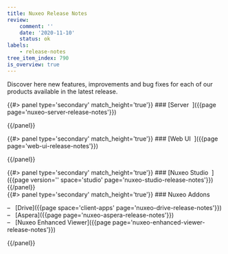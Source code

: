 ```yaml
---
title: Nuxeo Release Notes
review:
    comment: ''
    date: '2020-11-10'
    status: ok
labels:
    - release-notes
tree_item_index: 790
is_overview: true
---
```


Discover here new features, improvements and bug fixes for each of our products available in the latest release.  

<div class="row" data-equalizer data-equalize-on="medium">
<div class="column medium-6">
{{#> panel type='secondary' match_height='true'}}
### [Server &nbsp;<i class="fa fa-long-arrow-right" aria-hidden="true"></i>]({{page page='nuxeo-server-release-notes'}})

{{/panel}}
</div>

<div class="column medium-6">
{{#> panel type='secondary' match_height='true'}}
### [Web UI &nbsp;<i class="fa fa-long-arrow-right" aria-hidden="true"></i>]({{page page='web-ui-release-notes'}})

{{/panel}}
</div>
</div>

<div class="row" data-equalizer data-equalize-on="medium">
<div class="column medium-6">
{{#> panel type='secondary' match_height='true'}}
### [Nuxeo Studio &nbsp;<i class="fa fa-long-arrow-right" aria-hidden="true"></i>]({{page version='' space='studio' page='nuxeo-studio-release-notes'}})
{{/panel}}
</div>

<div class="column medium-6">
{{#> panel type='secondary' match_height='true'}}
### Nuxeo Addons

&#8211; &nbsp; [Drive]({{page space='client-apps' page='nuxeo-drive-release-notes'}})</br>
&#8211; &nbsp; [Aspera]({{page page='nuxeo-aspera-release-notes'}})</br>
&#8211; &nbsp; [Nuxeo Enhanced Viewer]({{page page='nuxeo-enhanced-viewer-release-notes'}})

{{/panel}}

</div>

</div>
